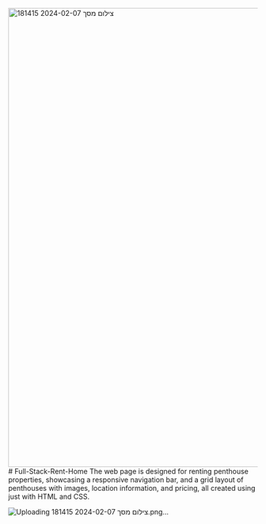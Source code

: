 <img width="928" alt="צילום מסך 2024-02-07 181415" src="https://github.com/chanicoh/Full-Stack-Rent-Home/assets/92257787/7e4a2b01-14ef-4f1c-a18d-a8b68560defc"># Full-Stack-Rent-Home
The web page is designed for renting penthouse properties, showcasing a responsive navigation bar, and a grid layout of penthouses with images, location information, and pricing, all created using just with HTML and CSS.

![Uploading צילום מסך 2024-02-07 181415.png…]()
